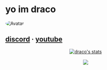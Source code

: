 # yo im draco

<img src="https://cdn.discordapp.com/avatars/763858757448892416/a_cb966c67864e745266b4c91455053067.gif?size=256&f=.gif" alt="Avatar" style="border-radius: 75%;">


 <a href="https://discord.bio/p/8203">discord</a> 
·
<a href="https://www.youtube.com/channel/UCz6rQbYu6HIw6bq9U9bMZlg">youtube</a>
-----

<center>
<a href="https://github.com/codeinelov">
  <img align="center" src="https://github-readme-stats.vercel.app/api?username=codeinelov&show_icons=true&include_all_commits=true&show_icons=true&title_color=fff&icon_color=0D1117&text_color=C8C8C8&bg_color=0D1117" alt="draco's stats" />
</a>
<br><br>
<a href="https://github.com/codeinelov?tab=repositories">
  <img align="center" src="https://github-readme-stats.vercel.app/api/top-langs/?username=0x31b&layout=compact&show_icons=true&title_color=fff&icon_color=0D1117&text_color=fff&bg_color=0D1117" />
</a>
<br>
<br>
</center>
